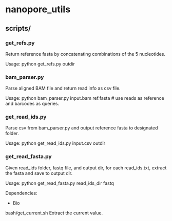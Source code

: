 # nanopore_utils

## scripts/
### get_refs.py
Return reference fasta by concatenating combinations of the 5 nucleotides.

Usage:
python get_refs.py outdir

### bam_parser.py
Parse aligned BAM file and return read info as csv file.

Usage:
python bam_parser.py input.bam ref.fasta # use reads as reference and barcodes as queries.

### get_read_ids.py
Parse csv from bam_parser.py and output reference fasta to designated folder.

Usage:
python get_read_ids.py input.csv outdir

### get_read_fasta.py
Given read_ids folder, fastq file, and output dir, for each read_ids.txt, extract the fasta and save to output dir.

Usage:
python get_read_fasta.py read_ids_dir fastq

Dependencies:
- Bio



bash/get_current.sh
  Extract the current value.
